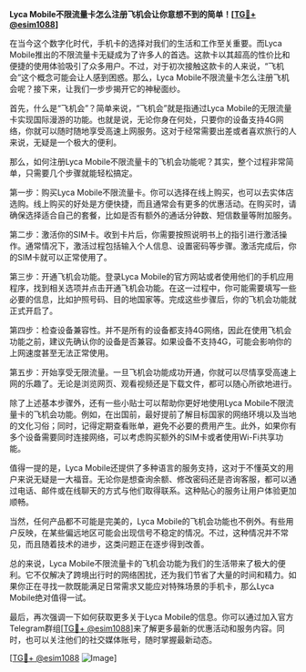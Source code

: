 **Lyca Mobile不限流量卡怎么注册飞机会让你意想不到的简单！[[TG💪+ @esim1088](https://t.me/s/esim1088)]**

在当今这个数字化时代，手机卡的选择对我们的生活和工作至关重要。而Lyca Mobile推出的不限流量卡无疑成为了许多人的首选。这款卡以其超高的性价比和便捷的使用体验吸引了众多用户。不过，对于初次接触这款卡的人来说，“飞机会”这个概念可能会让人感到困惑。那么，Lyca Mobile不限流量卡怎么注册飞机会呢？接下来，让我们一步步揭开它的神秘面纱。

首先，什么是“飞机会”？简单来说，“飞机会”就是指通过Lyca Mobile的无限流量卡实现国际漫游的功能。也就是说，无论你身在何处，只要你的设备支持4G网络，你就可以随时随地享受高速上网服务。这对于经常需要出差或者喜欢旅行的人来说，无疑是一个极大的便利。

那么，如何注册Lyca Mobile不限流量卡的飞机会功能呢？其实，整个过程非常简单，只需要几个步骤就能轻松搞定。

第一步：购买Lyca Mobile不限流量卡。你可以选择在线上购买，也可以去实体店选购。线上购买的好处是方便快捷，而且通常会有更多的优惠活动。在购买时，请确保选择适合自己的套餐，比如是否有额外的通话分钟数、短信数量等附加服务。

第二步：激活你的SIM卡。收到卡片后，你需要按照说明书上的指引进行激活操作。通常情况下，激活过程包括输入个人信息、设置密码等步骤。激活完成后，你的SIM卡就可以正常使用了。

第三步：开通飞机会功能。登录Lyca Mobile的官方网站或者使用他们的手机应用程序，找到相关选项并点击开通飞机会功能。在这一过程中，你可能需要填写一些必要的信息，比如护照号码、目的地国家等。完成这些步骤后，你的飞机会功能就正式开启了。

第四步：检查设备兼容性。并不是所有的设备都支持4G网络，因此在使用飞机会功能之前，建议先确认你的设备是否兼容。如果设备不支持4G，可能会影响你的上网速度甚至无法正常使用。

第五步：开始享受无限流量。一旦飞机会功能成功开通，你就可以尽情享受高速上网的乐趣了。无论是浏览网页、观看视频还是下载文件，都可以随心所欲地进行。

除了上述基本步骤外，还有一些小贴士可以帮助你更好地使用Lyca Mobile不限流量卡的飞机会功能。例如，在出国前，最好提前了解目标国家的网络环境以及当地的文化习俗；同时，记得定期查看账单，避免不必要的费用产生。此外，如果你有多个设备需要同时连接网络，可以考虑购买额外的SIM卡或者使用Wi-Fi共享功能。

值得一提的是，Lyca Mobile还提供了多种语言的服务支持，这对于不懂英文的用户来说无疑是一大福音。无论你是想查询余额、修改密码还是咨询客服，都可以通过电话、邮件或在线聊天的方式与他们取得联系。这种贴心的服务让用户体验更加顺畅。

当然，任何产品都不可能是完美的，Lyca Mobile的飞机会功能也不例外。有些用户反映，在某些偏远地区可能会出现信号不稳定的情况。不过，这种情况并不常见，而且随着技术的进步，这类问题正在逐步得到改善。

总的来说，Lyca Mobile不限流量卡的飞机会功能为我们的生活带来了极大的便利。它不仅解决了跨境出行时的网络困扰，还为我们节省了大量的时间和精力。如果你正在寻找一款既能满足日常需求又能应对特殊场景的手机卡，那么Lyca Mobile绝对值得一试。

最后，再次强调一下如何获取更多关于Lyca Mobile的信息。你可以通过加入官方Telegram群组[[TG💪+ @esim1088](https://t.me/s/esim1088)]来了解更多最新的优惠活动和服务内容。同时，也可以关注他们的社交媒体账号，随时掌握最新动态。

[[TG💪+ @esim1088](https://t.me/s/esim1088) ![Image](https://i.postimg.cc/4NQfJmqS/Snipaste-2025-05-13-00-14-12.png)]
